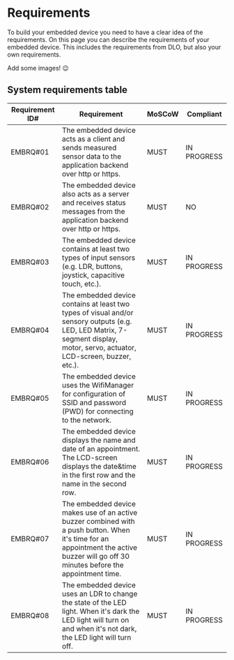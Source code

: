 # Requirements

To build your embedded device you need to have a clear idea of the requirements. On this page you can describe the requirements of your embedded device. This includes the requirements from DLO, but also your own requirements.

Add some images! 😉

## System requirements table
| **Requirement ID#** | **Requirement**                                                                                                                                                                        | **MoSCoW** | **Compliant** |
|---------------------|----------------------------------------------------------------------------------------------------------------------------------------------------------------------------------------|------------|---------------|
| EMBRQ#01            | The embedded device acts as a client and sends measured sensor data to the application backend over http or https.                                                                     | MUST       | IN PROGRESS   |
| EMBRQ#02            | The embedded device also acts as a server and receives status messages from the application backend over http or https.                                                                | MUST       | NO            |
| EMBRQ#03            | The embedded device contains at least two types of input sensors (e.g. LDR, buttons, joystick, capacitive touch, etc.).                                                                | MUST       | IN PROGRESS   |
| EMBRQ#04            | The embedded device contains at least two types of visual and/or sensory outputs (e.g. LED, LED Matrix, 7-segment display, motor, servo, actuator, LCD-screen, buzzer, etc.).          | MUST       | IN PROGRESS   |
| EMBRQ#05            | The embedded device uses the WifiManager for configuration of SSID and password (PWD) for connecting to the network.                                                                   | MUST       | IN PROGRESS   |
| EMBRQ#06            | The embedded device displays the name and date of an appointment. The LCD-screen displays the date&time in the first row and the name in the second row.                               | MUST       | IN PROGRESS   |
| EMBRQ#07            | The embedded device makes use of an active buzzer combined with a push button. When it's time for an appointment the active buzzer will go off 30 minutes before the appointment time. | MUST       | IN PROGRESS   |
| EMBRQ#08            | The embedded device uses an LDR to change the state of the LED light. When it's dark the LED light will turn on and when it's not dark, the LED light will turn off.                   | MUST       | IN PROGRESS   |

 